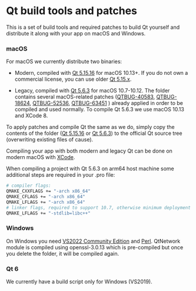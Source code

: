 # Qt build tools and patches

This is a set of build tools and required patches to build Qt yourself and distribute it along with your app on macOS and Windows.

### macOS

For macOS we currently distribute two binaries:

- Modern, compiled with [Qt 5.15.16](5.15.16) for macOS 10.13+. If you do not own a commercial license, you can use older [Qt 5.15.x](https://crystalidea.com/blog/qt-5-15-lts-commercial-source-code).

- Legacy, compiled with [Qt 5.6.3](5.6.3) for macOS 10.7-10.12. The folder contains several macOS-related patches ([QTBUG-40583](https://bugreports.qt.io/browse/QTBUG-40583), [QTBUG-18624](https://bugreports.qt.io/browse/QTBUG-18624), [QTBUG-52536](https://bugreports.qt.io/browse/QTBUG-52536), [QTBUG-63451](https://bugreports.qt.io/browse/QTBUG-63451) ) already applied in order to be compiled and used normally. To compile Qt 5.6.3 we use macOS 10.13 and XCode 8.

To apply patches and compile Qt the same as we do, simply copy the contents of the folder ([Qt 5.15.16](5.15.16) or [Qt 5.6.3](5.6.3)) to the official Qt source tree (overwriting existing files of cause).

Compiling your app with both modern and legacy Qt can be done on modern macOS with [XCode](https://apps.apple.com/us/app/xcode/id497799835?mt=12).

When compiling a project with Qt 5.6.3 on arm64 host machine some additional steps are required in your .pro file:

```bash
# compiler flags:
QMAKE_CXXFLAGS += "-arch x86_64"
QMAKE_CFLAGS += "-arch x86_64"
QMAKE_LFLAGS += "-arch x86_64"
# linker flags, required to support 10.7, otherwise minimum deployment target is 10.9
QMAKE_LFLAGS += "-stdlib=libc++"
```

### Windows

On Windows you need [VS2022 Community Edition](https://visualstudio.microsoft.com/downloads/) and [Perl](https://strawberryperl.com/). QtNetwork module is compiled using openssl-3.0.13 which is pre-compiled but once you delete the folder, it will be compiled again.

### Qt 6

We currently have a build script only for Windows (VS2019).

